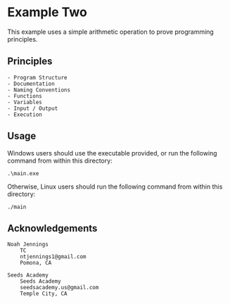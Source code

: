 # Example Two 

This example uses a simple arithmetic operation to prove programming principles. 

## Principles

    - Program Structure 
    - Documentation 
    - Naming Conventions 
    - Functions 
    - Variables 
    - Input / Output
    - Execution 

## Usage 

Windows users should use the executable provided, or run the following command from within this directory: 
```
.\main.exe
```

 Otherwise, Linux users should run the following command from within this directory: 
```
./main
```

## Acknowledgements

    Noah Jennings 
        TC 
        ntjennings1@gmail.com
        Pomona, CA
        
    Seeds Academy 
        Seeds Academy
        seedsacademy.us@gmail.com
        Temple City, CA 
